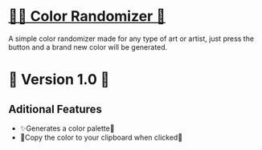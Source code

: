 # [🏳‍🌈 Color Randomizer 💜](https://gravyard-gay.github.io/Color-Randomizer/)
A simple color randomizer made for any type of art or artist, just press the button and a brand new color will be generated.
# 💚 Version 1.0 💚
## Aditional Features
- ✨Generates a color palette💖
- 🤖Copy the color to your clipboard when clicked🌟